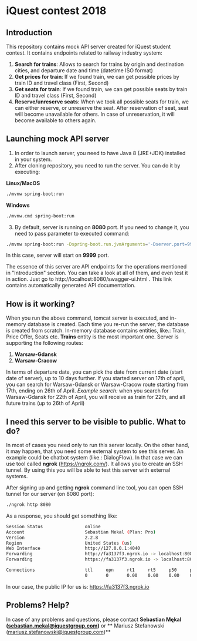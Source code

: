 # iQuest contest 2018

## Introduction
This repository contains mock API server created for iQuest student contest. 
It contains endpoints related to railway industry system:
1. **Search for trains**: Allows to search for trains by origin and destination cities, and departure date and time (datetime ISO format)
2. **Get prices for train**: If we found train, we can get possible prices by train ID and travel class (First, Second)
3. **Get seats for train**: If we found train, we can get possible seats by train ID and travel class (First, Second)
4. **Reserve/unreserve seats**: When we took all possible seats for train, we can either reserve, or unreserve the seat. After reservation of seat, seat will become unavailable for others. In case of unreservation, it will become available to others again.

## Launching mock API server
1. In order to launch server, you need to have Java 8 (JRE+JDK) installed in your system.
2. After cloning repository, you need to run the server. You can do it by executing:

**Linux/MacOS**
```bash
./mvnw spring-boot:run
```
**Windows**
```bash
./mvnw.cmd spring-boot:run
```

3. By default, server is running on **8080** port. If you need to change it, you need to pass parameter to executed command:
```bash
./mvnw spring-boot:run -Dspring-boot.run.jvmArguments='-Dserver.port=9999'
```
In this case, server will start on **9999** port.

The essence of this server are API endpoints for the operations mentioned in "Introduction" section. You can take a look at all of them, and even test it in action. Just go to http://localhost:8080/swagger-ui.html . This link contains automatically generated API documentation.

## How is it working?
When you run the above command, tomcat server is executed, and in-memory database is created. Each time you re-run the server, the database is created from scratch. In-memory database contains entities, like.: Train, Price Offer, Seats etc.
**Trains** entity is the most important one. Server is supporting the following routes:
1. **Warsaw-Gdansk**
2. **Warsaw-Cracow**

In terms of departure date, you can pick the date from current date (start date of server), up to 10 days further.
If you started server on 17th of april, you can search for Warsaw-Gdansk or Warsaw-Cracow route starting from 17th, ending on 26th of April.
*Example search:* when you search for Warsaw-Gdansk for 22th of April, you will receive as train for 22th, and all future trains (up to 26th of April)

## I need this server to be visible to public. What to do?
In most of cases you need only to run this server locally. On the other hand, it may happen, that you need some external system to see this server. An example could be chatbot system (like.: DialogFlow). In that case we can use tool called **ngrok** (https://ngrok.com/). It allows you to create an SSH tunnel. By using this you will be able to test this server with external systems.

After signing up and getting **ngrok** command line tool, you can open SSH tunnel for our server (on 8080 port):
```bash
./ngrok http 8080
```

As a response, you should get something like:
```bash
Session Status                online
Account                       Sebastian Mekal (Plan: Pro)
Version                       2.2.8
Region                        United States (us)
Web Interface                 http://127.0.0.1:4040
Forwarding                    http://fa3137f3.ngrok.io -> localhost:8080
Forwarding                    https://fa3137f3.ngrok.io -> localhost:8080

Connections                   ttl     opn     rt1     rt5     p50     p90
                              0       0       0.00    0.00    0.00    0.00
```
In our case, the public IP for us is: https://fa3137f3.ngrok.io

## Problems? Help?
In case of any problems and questions, please contact **Sebastian Mękal (sebastian.mekal@iquestgroup.com)** or ** Mariusz Stefanowski (mariusz.stefanowski@iquestgroup.com)**
